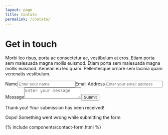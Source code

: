 ```yaml
---
layout: page
title: Contato
permalink: /contato/
---
```


<div class="content"><div><div class="body-copy w-richtext"><h1>Get in touch</h1><p>Morbi leo risus, porta ac consectetur ac, vestibulum at eros. Etiam porta sem malesuada magna mollis euismod. Etiam porta sem malesuada magna mollis euismod. Aenean eu leo quam. Pellentesque ornare sem lacinia quam venenatis vestibulum.</p></div><div class="form-wrapper w-form"><form id="email-form" name="email-form" data-name="Email Form"><label for="Name">Name</label><input type="text" id="Name" name="Name" data-name="Name" placeholder="Enter your name" maxlength="256" class="text-field w-input"><label for="Email">Email Address</label><input type="email" id="Email" name="Email" data-name="Email" placeholder="Enter your email address" maxlength="256" required="" class="text-field w-input"><label for="Message">Message</label><textarea id="Message" name="Message" placeholder="Enter your message" maxlength="5000" data-name="Message" required="" class="text-field text-area w-input"></textarea><input type="submit" value="Submit" data-wait="Please wait..." class="button w-button"></form><div class="success-message w-form-done"><p class="success-text">Thank you! Your submission has been received!</p></div><div class="w-form-fail"><p>Oops! Something went wrong while submitting the form</p></div></div></div></div>

{% include components/contact-form.html %}
